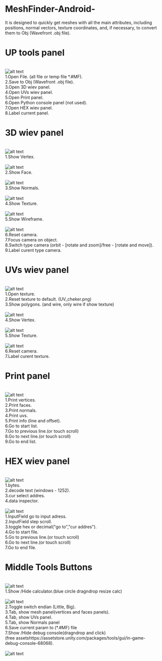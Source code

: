# MeshFinder-Android-
It is designed to quickly get meshes with all the main attributes, including positions, normal vectors, texture coordinates, and, if necessary, to convert them to Obj (Wavefront .obj file).
# UP tools panel #
<br />![alt text](https://github.com/Durik256/MeshFinder-Android-/blob/main/ui/up_panel.jpg)<br />
1.Open File. (all file or temp file *.#MF). <br />
2.Save to Obj (Wavefront .obj file).<br />
3.Open 3D wiev panel.<br />
4.Open UVs wiev panel.<br />
5.Open Print panel.<br />
6.Open Python console panel (not used).<br />
7.Open HEX wiev panel.<br />
8.Label current panel.<br />
# 3D wiev panel #
<br />![alt text](https://github.com/Durik256/MeshFinder-Android-/blob/main/ui/3d_view_panel.jpg)<br />
1.Show Vertex. <br />
<br />![alt text](https://github.com/Durik256/MeshFinder-Android-/blob/main/ui/3d_vertex.jpg)<br />
2.Show Face. <br />
<br />![alt text](https://github.com/Durik256/MeshFinder-Android-/blob/main/ui/3d_faces.jpg)<br />
3.Show Normals. <br />
<br />![alt text](https://github.com/Durik256/MeshFinder-Android-/blob/main/ui/3d_normals.jpg)<br />
4.Show Texture. <br />
<br />![alt text](https://github.com/Durik256/MeshFinder-Android-/blob/main/ui/3d_texture.jpg)<br />
5.Show Wireframe. <br />
<br />![alt text](https://github.com/Durik256/MeshFinder-Android-/blob/main/ui/3d_wire.jpg)<br />
6.Reset camera. <br />
7.Focus camera on object. <br />
8.Switch type camera (orbit - [rotate and zoom]/free - [rotate and move]). <br />
9.Label curent type camera. <br />
# UVs wiev panel #
<br />![alt text](https://github.com/Durik256/MeshFinder-Android-/blob/main/ui/uv_view_panel.jpg)<br />
1.Open texture. <br />
2.Reset texture to default. (UV_cheker.png) <br />
3.Show polygons. (and wire, only wire if show texture)<br />
<br />![alt text](https://github.com/Durik256/MeshFinder-Android-/blob/main/ui/uv_faces.jpg)<br />
4.Show Vertex.<br />
<br />![alt text](https://github.com/Durik256/MeshFinder-Android-/blob/main/ui/uv_points.jpg)<br />
5.Show Texture.<br />
<br />![alt text](https://github.com/Durik256/MeshFinder-Android-/blob/main/ui/uv_texture.jpg)<br />
6.Reset camera.<br />
7.Label curent texture.<br />
# Print panel #
<br />![alt text](https://github.com/Durik256/MeshFinder-Android-/blob/main/ui/print_panel.jpg)<br />
1.Print vertices.<br />
2.Print faces.<br />
3.Print normals.<br />
4.Print uvs.<br />
5.Print info (line and offset).<br />
6.Go to start list.<br />
7.Go to previous line.(or touch scroll)<br />
8.Go to next line.(or touch scroll)<br />
9.Go to end list.<br />
# HEX wiev panel #
<br />![alt text](https://github.com/Durik256/MeshFinder-Android-/blob/main/ui/HEX_view_panel0.jpg)<br />
1.bytes.<br />
2.decode text (windows - 1252).<br />
3.cur select addres.<br />
4.data inspector.<br />
<br />![alt text](https://github.com/Durik256/MeshFinder-Android-/blob/main/ui/HEX_view_panel.jpg)<br />
1.InputField go to input adress.<br />
2.InputField step scroll.<br />
3.toggle hex or decimal("go to","cur addres").<br />
4.Go to start file.<br />
5.Go to previous line.(or touch scroll)<br />
6.Go to next line.(or touch scroll)<br />
7.Go to end file.<br />
# Middle Tools Buttons #
<br />![alt text](https://github.com/Durik256/MeshFinder-Android-/blob/main/ui/buttons_panel.jpg)<br />
1.Show /Hide calculator.(blue circle dragndrop resize calc)<br />
<br />![alt text](https://github.com/Durik256/MeshFinder-Android-/blob/main/ui/calculator.jpg)<br />
2.Toggle switch endian (Little, Big).<br />
3.Tab, show mesh panel(vertices and faces panels).<br />
4.Tab, show UVs panel.<br />
5.Tab, show Normals panel<br />
6.Save current param to (*.#MF) file<br />
7.Show /Hide debug console(dragndrop and click)<br />
(free assetshttps://assetstore.unity.com/packages/tools/gui/in-game-debug-console-68068).<br />
<br />![alt text](https://github.com/Durik256/MeshFinder-Android-/blob/main/ui/debug.jpg)<br />

